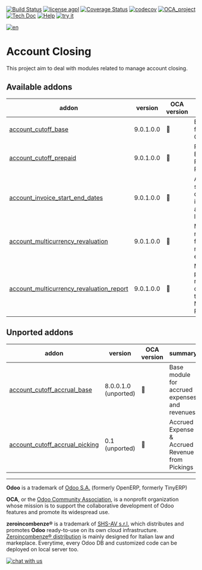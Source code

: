 [![Build Status](https://travis-ci.org/zeroincombenze/account-closing.svg?branch=9.0)](https://travis-ci.org/zeroincombenze/account-closing)
[![license agpl](https://img.shields.io/badge/licence-AGPL--3-blue.svg)](http://www.gnu.org/licenses/agpl-3.0.html)
[![Coverage Status](https://coveralls.io/repos/github/zeroincombenze/account-closing/badge.svg?branch=9.0)](https://coveralls.io/github/zeroincombenze/account-closing?branch=9.0)
[![codecov](https://codecov.io/gh/zeroincombenze/account-closing/branch/9.0/graph/badge.svg)](https://codecov.io/gh/zeroincombenze/account-closing/branch/9.0)
[![OCA_project](http://www.zeroincombenze.it/wp-content/uploads/ci-ct/prd/button-oca-9.svg)](https://github.com/OCA/account-closing/tree/9.0)
[![Tech Doc](http://www.zeroincombenze.it/wp-content/uploads/ci-ct/prd/button-docs-9.svg)](http://wiki.zeroincombenze.org/en/Odoo/9.0/dev)
[![Help](http://www.zeroincombenze.it/wp-content/uploads/ci-ct/prd/button-help-9.svg)](http://wiki.zeroincombenze.org/en/Odoo/9.0/man/FI)
[![try it](http://www.zeroincombenze.it/wp-content/uploads/ci-ct/prd/button-try-it-9.svg)](http://erp9.zeroincombenze.it)




















[![en](http://www.shs-av.com/wp-content/en_US.png)](http://wiki.zeroincombenze.org/it/Odoo/7.0/man)

Account Closing
===============

This project aim to deal with modules related to manage account closing.

[//]: # (addons)


Available addons
----------------
addon | version | OCA version | summary
--- | --- | --- | ---
[account_cutoff_base](account_cutoff_base/) | 9.0.1.0.0 | :repeat: | Base module for Account Cut-offs
[account_cutoff_prepaid](account_cutoff_prepaid/) | 9.0.1.0.0 | :repeat: | Prepaid Expense, Prepaid Revenue
[account_invoice_start_end_dates](account_invoice_start_end_dates/) | 9.0.1.0.0 | :repeat: | Adds start/end dates on invoice lines and move lines
[account_multicurrency_revaluation](account_multicurrency_revaluation/) | 9.0.1.0.0 | :repeat: | Manage revaluation for multicurrency environment
[account_multicurrency_revaluation_report](account_multicurrency_revaluation_report/) | 9.0.1.0.0 | :repeat: | Module for printing reports that completes the module Multicurrency Revaluation


Unported addons
---------------
addon | version | OCA version | summary
--- | --- | --- | ---
[account_cutoff_accrual_base](account_cutoff_accrual_base/) | 8.0.0.1.0 (unported) | :repeat: | Base module for accrued expenses and revenues
[account_cutoff_accrual_picking](account_cutoff_accrual_picking/) | 0.1 (unported) | :repeat: | Accrued Expense & Accrued Revenue from Pickings

[//]: # (end addons)

[//]: # (copyright)

----

**Odoo** is a trademark of [Odoo S.A.](https://www.odoo.com/) (formerly OpenERP, formerly TinyERP)

**OCA**, or the [Odoo Community Association](http://odoo-community.org/), is a nonprofit organization whose
mission is to support the collaborative development of Odoo features and
promote its widespread use.

**zeroincombenze®** is a trademark of [SHS-AV s.r.l.](http://www.shs-av.com/)
which distributes and promotes **Odoo** ready-to-use on its own cloud infrastructure.
[Zeroincombenze® distribution](http://wiki.zeroincombenze.org/en/Odoo)
is mainly designed for Italian law and markeplace.
Everytime, every Odoo DB and customized code can be deployed on local server too.

[//]: # (end copyright)

[![chat with us](https://www.shs-av.com/wp-content/chat_with_us.gif)](https://tawk.to/85d4f6e06e68dd4e358797643fe5ee67540e408b)
